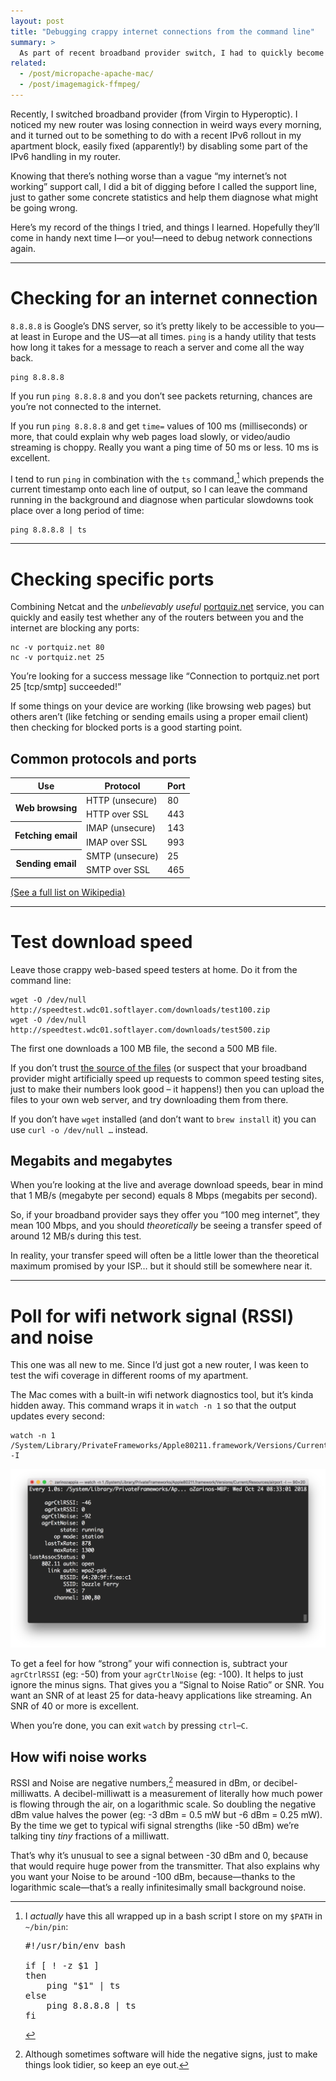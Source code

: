```yaml
---
layout: post
title: "Debugging crappy internet connections from the command line"
summary: >
  As part of recent broadband provider switch, I had to quickly become a bit more literate about testing network connections. Here’s what I found out.
related:
  - /post/micropache-apache-mac/
  - /post/imagemagick-ffmpeg/
---
```


Recently, I switched broadband provider (from Virgin to Hyperoptic). I noticed my new router was losing connection in weird ways every morning, and it turned out to be something to do with a recent IPv6 rollout in my apartment block, easily fixed (apparently!) by disabling some part of the IPv6 handling in my router.

Knowing that there’s nothing worse than a vague “my internet’s not working” support call, I did a bit of digging before I called the support line, just to gather some concrete statistics and help them diagnose what might be going wrong.

Here’s my record of the things I tried, and things I learned. Hopefully they’ll come in handy next time I—or you!—need to debug network connections again.

---

# Checking for an internet connection

`8.8.8.8` is Google’s DNS server, so it’s pretty likely to be accessible to you—at least in Europe and the US—at all times. `ping` is a handy utility that tests how long it takes for a message to reach a server and come all the way back.

    ping 8.8.8.8

If you run `ping 8.8.8.8` and you don’t see packets returning, chances are you’re not connected to the internet.

If you run `ping 8.8.8.8` and get `time=` values of 100 ms (milliseconds) or more, that could explain why web pages load slowly, or video/audio streaming is choppy. Really you want a ping time of 50 ms or less. 10 ms is excellent.

I tend to run `ping` in combination with the `ts` command,[^1] which prepends the current timestamp onto each line of output, so I can leave the command running in the background and diagnose when particular slowdowns took place over a long period of time:

    ping 8.8.8.8 | ts

[^1]: I _actually_ have this all wrapped up in a bash script I store on my `$PATH` in `~/bin/pin`:

    <pre>#!/usr/bin/env bash

    if [ ! -z $1 ]
    then
        ping "$1" | ts
    else
        ping 8.8.8.8 | ts
    fi</pre>

---

# Checking specific ports

Combining Netcat and the _unbelievably useful_ [portquiz.net](https://portquiz.net) service, you can quickly and easily test whether any of the routers between you and the internet are blocking any ports:

    nc -v portquiz.net 80
    nc -v portquiz.net 25

You’re looking for a success message like “Connection to portquiz.net port 25 [tcp/smtp] succeeded!”

If some things on your device are working (like browsing web pages) but others aren’t (like fetching or sending emails using a proper email client) then checking for blocked ports is a good starting point.

## Common protocols and ports

<table class="table">
<thead>
<tr><th>Use</th><th>Protocol</th><th>Port</th></tr>
</thead>
<tbody>
<tr><th rowspan="2">Web browsing</th><td>HTTP (unsecure)</td><td>80</td></tr>
<tr><td>HTTP over SSL</td><td>443</td></tr>
<tr><th rowspan="2">Fetching email</th><td>IMAP (unsecure)</td><td>143</td></tr>
<tr><td>IMAP over SSL</td><td>993</td></tr>
<tr><th rowspan="2">Sending email</th><td>SMTP (unsecure)</td><td>25</td></tr>
<tr><td>SMTP over SSL</td><td>465</td></tr>
</tbody>
</table>

[(See a full list on Wikipedia)](https://en.wikipedia.org/wiki/List_of_TCP_and_UDP_port_numbers)

---

# Test download speed

Leave those crappy web-based speed testers at home. Do it from the command line:

    wget -O /dev/null http://speedtest.wdc01.softlayer.com/downloads/test100.zip
    wget -O /dev/null http://speedtest.wdc01.softlayer.com/downloads/test500.zip

The first one downloads a 100 MB file, the second a 500 MB file.

If you don’t trust [the source of the files](http://lg.softlayer.com/) (or suspect that your broadband provider might artificially speed up requests to common speed testing sites, just to make their numbers look good – it happens!) then you can upload the files to your own web server, and try downloading them from there.

If you don’t have `wget` installed (and don’t want to `brew install` it) you can use `curl -o /dev/null …` instead.

## Megabits and megabytes

When you’re looking at the live and average download speeds, bear in mind that 1 MB/s (megabyte per second) equals 8 Mbps (megabits per second).

So, if your broadband provider says they offer you “100 meg internet”, they mean 100 Mbps, and you should _theoretically_ be seeing a transfer speed of around 12 MB/s during this test.

In reality, your transfer speed will often be a little lower than the theoretical maximum promised by your ISP… but it should still be somewhere near it.

---

# Poll for wifi network signal (RSSI) and noise

This one was all new to me. Since I’d just got a new router, I was keen to test the wifi coverage in different rooms of my apartment.

The Mac comes with a built-in wifi network diagnostics tool, but it’s kinda hidden away. This command wraps it in `watch -n 1` so that the output updates every second:

    watch -n 1 /System/Library/PrivateFrameworks/Apple80211.framework/Versions/Current/Resources/airport -I

![Terminal window showing the output of the airport diagnostic command](/media/watch-airport-diagnostics.png)

To get a feel for how “strong” your wifi connection is, subtract your `agrCtrlRSSI` (eg: -50) from your `agrCtrlNoise` (eg: -100). It helps to just ignore the minus signs. That gives you a “Signal to Noise Ratio” or SNR. You want an SNR of at least 25 for data-heavy applications like streaming. An SNR of 40 or more is excellent.

When you’re done, you can exit `watch` by pressing `ctrl`–`C`.

## How wifi noise works

RSSI and Noise are negative numbers,[^2] measured in dBm, or decibel-milliwatts. A decibel-milliwatt is a measurement of literally how much power is flowing through the air, on a logarithmic scale. So doubling the negative dBm value halves the power (eg: -3 dBm = 0.5 mW but -6 dBm = 0.25 mW). By the time we get to typical wifi signal strengths (like -50 dBm) we’re talking tiny _tiny_ fractions of a milliwatt.

[^2]: Although sometimes software will hide the negative signs, just to make things look tidier, so keep an eye out.

That’s why it’s unusual to see a signal between -30 dBm and 0, because that would require huge power from the transmitter. That also explains why you want your Noise to be around -100 dBm, because—thanks to the logarithmic scale—that’s a really infinitesimally small background noise.
